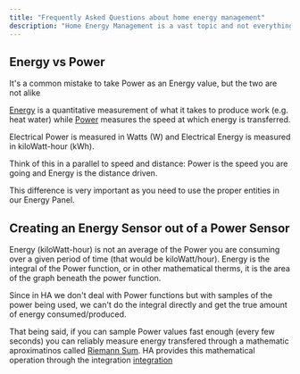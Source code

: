 ```yaml
---
title: "Frequently Asked Questions about home energy management"
description: "Home Energy Management is a vast topic and not everything might be clear. This page tries to clarify a couple of things."
---
```


## Energy vs Power

It's a common mistake to take Power as an Energy value, but the two are not alike 

[Energy](https://en.wikipedia.org/wiki/Energy) is a quantitative measurement of what it takes to produce work (e.g. heat water) while [Power](https://en.wikipedia.org/wiki/Electric_power) measures the speed at which energy is transferred.

Electrical Power is measured in Watts (W) and Electrical Energy is measured in kiloWatt-hour (kWh).

Think of this in a parallel to speed and distance: Power is the speed you are going and Energy is the distance driven.

This difference is very important as you need to use the proper entities in our Energy Panel. 

## Creating an Energy Sensor out of a Power Sensor

Energy (kiloWatt-hour) is not an average of the Power you are consuming over a given period of time (that would be kiloWatt/hour). Energy is the integral of the Power function, or in other mathematical therms, it is the area of the graph beneath the power function.

Since in HA we don't deal with Power functions but with samples of the power being used, we can't do the integral directly and get the true amount of energy consumed/produced.

That being said, if you can sample Power values fast enough (every few seconds) you can reliably measure energy transfered through a mathematic aproximatinos called [Riemann Sum](https://en.wikipedia.org/wiki/Riemann_sum). HA provides this mathematical operation through the integration [integration](https://www.home-assistant.io/integrations/integration/#energy)

